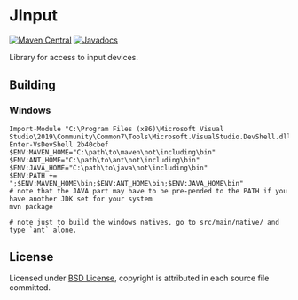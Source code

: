 # JInput

[![Maven Central](https://img.shields.io/maven-central/v/net.java.jinput/coreapi.svg)](https://maven-badges.herokuapp.com/maven-central/net.java.jinput/coreapi)
[![Javadocs](http://www.javadoc.io/badge/net.java.jinput/coreapi.svg)](http://www.javadoc.io/doc/net.java.jinput/coreapi)

Library for access to input devices.

## Building

### Windows

```pwsh
Import-Module "C:\Program Files (x86)\Microsoft Visual Studio\2019\Community\Common7\Tools\Microsoft.VisualStudio.DevShell.dll"
Enter-VsDevShell 2b40cbef
$ENV:MAVEN_HOME="C:\path\to\maven\not\including\bin"
$ENV:ANT_HOME="C:\path\to\ant\not\including\bin"
$ENV:JAVA_HOME="C:\path\to\java\not\including\bin"
$ENV:PATH += ";$ENV:MAVEN_HOME\bin;$ENV:ANT_HOME\bin;$ENV:JAVA_HOME\bin" 
# note that the JAVA part may have to be pre-pended to the PATH if you have another JDK set for your system
mvn package

# note just to build the windows natives, go to src/main/native/ and type `ant` alone.

```

## License
Licensed under [BSD License](https://opensource.org/licenses/BSD-3-Clause), copyright is attributed in each source file committed.

